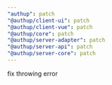 ```yaml
---
"authup": patch
"@authup/client-ui": patch
"@authup/client-vue": patch
"@authup/core": patch
"@authup/server-adapter": patch
"@authup/server-api": patch
"@authup/server-core": patch
---
```


fix throwing error
